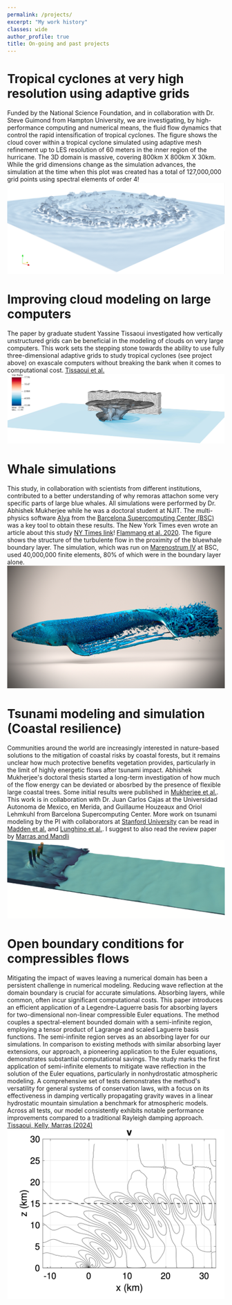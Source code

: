 ```yaml
---
permalink: /projects/
excerpt: "My work history"
classes: wide
author_profile: true
title: On-going and past projects
---
```

# Tropical cyclones at very high resolution using adaptive grids
Funded by the National Science Foundation, and in collaboration with Dr. Steve Guimond from Hampton University, we are investigating, by high-performance computing and numerical means, the fluid flow dynamics that control the rapid intensification of tropical cyclones.
The figure shows the cloud cover within a tropical cyclone simulated using adaptive mesh refinement up to LES resolution of 60 meters in the inner region of the hurricane. The 3D domain is massive, covering 800km X 800km X 30km. While the grid dimensions change as the simulation advances, the simulation at the time when this plot was created has a total of 127,000,000 grid points using spectral elements of order 4!
![Tc](/assets/images/TC2.png)

# Improving cloud modeling on large computers
The paper by graduate student Yassine Tissaoui investigated how vertically unstructured grids can be beneficial in the modeling of clouds on very large computers. This work sets the stepping stone towards the ability to use fully three-dimensional adaptive grids to study tropical cyclones (see project above) on exascale computers without breaking the bank when it comes to computational cost.
[Tissaoui et al.](https://agupubs.onlinelibrary.wiley.com/doi/full/10.1029/2022MS003283)
![cloud](../assets/images/cloudJAMES.jpg)

# Whale simulations
This study, in collaboration with scientists from different institutions, contributed to a better understanding of why remoras attachon some very specific parts of large blue whales. All simulations were performed by Dr. Abhishek Mukherjee while he was a doctoral student at NJIT. The multi-physics software [Alya](https://www.bsc.es/research-development/research-areas/engineering-simulations/alya-high-performance-computational) from the [Barcelona Supercomputing Center (BSC)](https://www.bsc.es) was a key tool to obtain these results. The New York Times even wrote an article about this study [NY Times link](https://www.nytimes.com/2020/10/29/science/remoras-suckerfish-whales.html)! [Flammang et al. 2020](https://journals.biologists.com/jeb/article/223/20/jeb226654/226037/Remoras-pick-where-they-stick-on-blue-whales). The figure shows the structure of the turbulente flow in the proximity of the bluewhale boundary layer. The simulation, which was run on [Marenostrum IV](https://www.bsc.es/marenostrum/marenostrum) at BSC, used 40,000,000 finite elements, 80% of which were in the boundary layer alone. 
![whale](/assets/images/contour_blue_03.jpg)


# Tsunami modeling and simulation (Coastal resilience)
Communities around the world are increasingly interested in nature-based solutions to the mitigation of coastal risks by coastal forests, but it remains unclear how much protective benefits vegetation provides, particularly in the limit of highly energetic flows after tsunami impact. Abhishek Mukherjee's doctoral thesis started a long-term investigation of how much of the flow energy can be deviated or abosrbed by the presence of flexible large coastal trees. Some initial results were published in [Mukherjee et al.](https://www.sciencedirect.com/science/article/abs/pii/S0378383923000108). This work is in collaboration with Dr. Juan Carlos Cajas at the Universidad Autonoma de Mexico, en Merida, and Guillaume Houzeaux and Oriol Lehmkuhl from Barcelona Supercomputing Center. 
More work on tsunami modeling by the PI with collaborators at [Stanford University](https://www.stanford.edu) can be read in [Madden et al.](https://gmd.copernicus.org/articles/16/3479/2023/) and [Lunghino et al.](https://www.pnas.org/doi/10.1073/pnas.1911857117). I suggest to also read the review paper by [Marras and Mandli](https://www.mdpi.com/2076-3263/11/1/5)
![tsun](/assets/images/tsunami1.png)


# Open boundary conditions for compressibles flows
Mitigating the impact of waves leaving a numerical domain has been a persistent challenge in numerical modeling. Reducing wave reflection at the domain boundary is crucial for accurate simulations. Absorbing layers, while common, often incur significant computational costs. This paper introduces an efficient application of a Legendre-Laguerre basis for absorbing layers for two-dimensional non-linear compressible Euler equations. The method couples a spectral-element bounded domain with a semi-infinite region, employing a tensor product of Lagrange and scaled Laguerre basis functions. The semi-infinite region serves as an absorbing layer for our simulations. In comparison to existing methods with similar absorbing layer extensions, our approach, a pioneering application to the Euler equations, demonstrates substantial computational savings. The study marks the first application of semi-infinite elements to mitigate wave reflection in the solution of the Euler equations, particularly in nonhydrostatic atmospheric modeling. A comprehensive set of tests demonstrates the method's versatility for general systems of conservation laws, with a focus on its effectiveness in damping vertically propagating gravity waves in a linear hydrostatic mountain simulation a benchmark for atmospheric models. Across all tests, our model consistently exhibits notable performance improvements compared to a traditional Rayleigh damping approach.
[Tissaoui, Kelly, Marras (2024)](https://arxiv.org/abs/2401.05624)
![cloud](../assets/images/v-schar.png)

